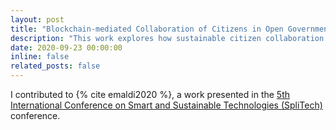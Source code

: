 ```yaml
---
layout: post
title: "Blockchain-mediated Collaboration of Citizens in Open Government Processes"
description: "This work explores how sustainable citizen collaboration to foster Open Government can be achieved by means of Blockchain-based solution. The technical feasibility and economic viability of a set of extensions of CKAN tool, bringing together Internet of People (IoP) related technologies such as Blockchain and crowdsourcing, to address sustainability in Open Government Portals is analysed. For that, a use case validation is performed, and the costs of its deployment assessed. The aim is to show how IoP promoting technologies enhance Public Administration (PA) and citizen collaboration to meet common interest objectives."
date: 2020-09-23 00:00:00
inline: false
related_posts: false
---
```


I contributed to {% cite emaldi2020 %}, a work presented in the [5th International Conference on Smart and Sustainable Technologies (SpliTech)](https://2020.splitech.org/) conference.
